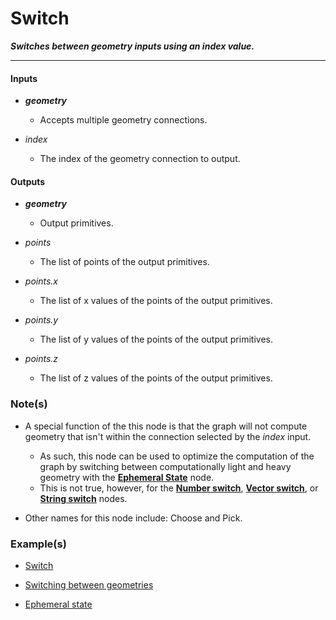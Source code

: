 # Switch

**_Switches between geometry inputs using an index value._**

---


#### Inputs

* **_geometry_**

  * Accepts multiple geometry connections.

* _index_

  * The index of the geometry connection to output.


#### Outputs

* **_geometry_**

  * Output primitives.

* _points_

  * The list of points of the output primitives.

* _points.x_

  * The list of x values of the points of the output primitives.

* _points.y_

  * The list of y values of the points of the output primitives.

* _points.z_

  * The list of z values of the points of the output primitives.


### Note(s)

* A special function of the this node is that the graph will not compute geometry that isn't within the connection selected by the _index_ input.
  * As such, this node can be used to optimize the computation of the graph by switching between computationally light and heavy geometry with the [**Ephemeral State**](/concepts/GeneralConcepts/ephemeralState.md) node.
  * This is not true, however, for the [**Number switch**](/nodes/FloatSwitch/documentation.md), [**Vector switch**](/nodes/VectorSwitch/documentation.md), or [**String switch**](/nodes/StringSwitch/documentation.md) nodes.

* Other names for this node include: Choose and Pick.


### Example(s)

* <a href="https://creator.trimble.com/graph?assetURI=whp:cf9c93de-1888-468b-9853-b03e2ec1e38e&version=latest" target="_blank">Switch</a>

* <a href="https://creator.trimble.com/graph?assetURI=whp:8ef44cc4-9f21-46a0-9d96-e067882c64db&version=latest" target="_blank">Switching between geometries</a>

* <a href="https://creator.trimble.com/graph?assetURI=whp:fe7bed58-ff6c-4a0b-a05a-49dd8ddbe5e8&version=latest" target="_blank">Ephemeral state</a>
